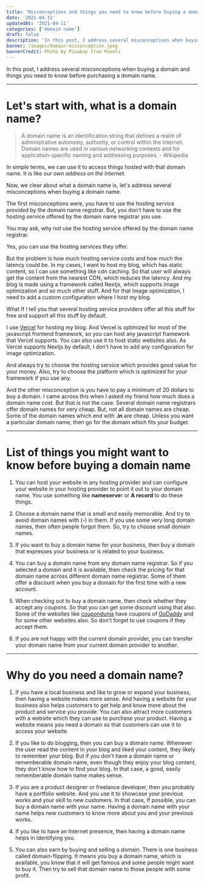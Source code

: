 ```yaml
---
title: 'Misconceptions and things you need to know before buying a domain name'
date: '2021-04-11'
updatedAt: '2021-04-11'
categories: ['domain name']
draft: false
description: 'In this post, I address several misconceptions when buying a domain and things you need to know before purchasing a domain name.'
banner: /images/domain-misconception.jpeg
bannerCredit: Photo by Pixabay from Pexels
---
```


In this post, I address several misconceptions when buying a domain and things you need to know before purchasing a domain name.

---

# Let's start with, what is a domain name?

> A domain name is an identification string that defines a realm of administrative autonomy, authority, or control within the Internet. Domain names are used in various networking contexts and for application-specific naming and addressing purposes. - Wikipedia

In simple terms, we can use it to access things hosted with that domain name. It is like _our own address on the Internet_.

Now, we clear about what a domain name is, let's address several misconceptions when buying a domain name.

The first misconceptions were, you have to use the hosting service provided by the domain name registrar. But, you don't have to use the hosting service offered by the domain name registrar you use.

You may ask, why not use the hosting service offered by the domain name registrar.

Yes, you can use the hosting services they offer.

But the problem is how much hosting service costs and how much the latency could be. In my cases, I want to host my blog, which has static content, so I can use something like cdn caching. So that user will always get the content from the nearest CDN, which reduces the latency. And my blog is made using a framework called Nextjs, which supports Image optimization and so much other stuff. And for that Image optimization, I need to add a custom configuration where I host my blog.

What If I tell you that several hosting service providers offer all this stuff for free and support all this stuff by default.

I use [Vercel](https://vercel.com) for hosting my blog. And Vercel is optimized for most of the javascript frontend framework, so you can host any javascript framework that Vercel supports. You can also use it to host static websites also. As Vercel supports Nextjs by default, I don't have to add any configuration for image optimization.

And always try to choose the hosting service which provides good value for your money. Also, try to choose the platform which is optimized for your framework if you use any.

And the other misconception is you have to pay a minimum of 20 dollars to buy a domain. I came across this when I asked my friend how much does a domain name cost. But that is not the case. Several domain name registrars offer domain names for very cheap. But, not all domain names are cheap. Some of the domain names which end with **.in** are cheap. Unless you want a particular domain name, then go for the domain which fits your budget.

---

# List of things you might want to know before buying a domain name

1. You can host your website in any hosting provider and can configure your website in your hosting provider to point it out to your domain name. You use something like **nameserve**r or **A record** to do these things.

2. Choose a domain name that is small and easily memorable. And try to avoid domain names with (-) in them. If you use some very long domain names, then often people forgot them. So, try to choose small domain names.

3. If you want to buy a domain name for your business, then buy a domain that expresses your business or is related to your business.

4. You can buy a domain name from any domain name registrar. So if you selected a domain and it is available, then check the pricing for that domain name across different domain name registrar. Some of them offer a discount when you buy a domain for the first time with a new account.

5. When checking out to buy a domain name, then check whether they accept any coupons. So that you can get some discount using that also. Some of the websites like [coupondunia](https://www.coupondunia.in/) have coupons of [GoDaddy](https://in.godaddy.com/) and for some other websites also. So don't forget to use coupons if they accept them.

6. If you are not happy with the current domain provider, you can transfer your domain name from your current domain provider to another.

---

# Why do you need a domain name?

1. If you have a local business and like to grow or expand your business, then having a website makes more sense. And having a website for your business also helps customers to get help and know more about the product and service you provide. You can also attract more customers with a website which they can use to purchase your product. Having a website means you need a domain so that customers can use it to access your website.

2. If you like to do blogging, then you can buy a domain name. Whenever the user read the content in your blog and liked your content, they likely to remember your blog. But if you don't have a domain name or rememberable domain name, even though they enjoy your blog content, they don't know how to find your blog. In that case, a good, easily rememberable domain name makes sense.

3. If you are a product designer or freelance developer, then you probably have a portfolio website. And you use it to showcase your previous works and your skill to new customers. In that case, If possible, you can buy a domain name with your name. Having a domain name with your name helps new customers to know more about you and your previous works.

4. If you like to have an Internet presence, then having a domain name helps in identifying you.

5. You can also earn by buying and selling a domain. There is one business called domain-flipping. It means you buy a domain name, which is available, you know that it will get famous and some people might want to buy it. Then try to sell that domain name to those people with some profit.
